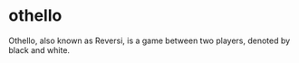 # othello
Othello, also known as Reversi, is a game between two players, denoted by black and white.
